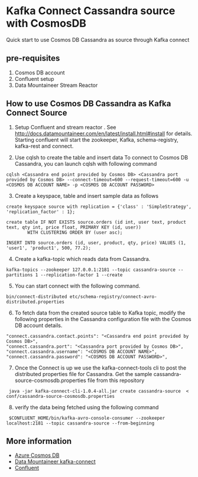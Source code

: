 # Kafka Connect Cassandra source with CosmosDB
Quick start to use Cosmos DB Cassandra as source through Kafka connect

## pre-requisites
1. Cosmos DB account
2. Confluent setup
3. Data Mountaineer Stream Reactor

## How to use Cosmos DB Cassandra as Kafka Connect Source 

1. Setup Confluent and stream reactor . See http://docs.datamountaineer.com/en/latest/install.html#install for details. Starting confluent will start the zookeeper, Kafka, schema-registry, kafka-rest  and connect.

2. Use cqlsh to create the table and insert data
To connect to Cosmos DB Cassandra, you can launch cqlsh with following command

```
cqlsh <Cassandra end point provided by Cosmos DB> <Cassandra port provided by Cosmos DB> --connect-timeout=600 --request-timeout=600 -u <COSMOS DB ACCOUNT NAME> -p <COSMOS DB ACCOUNT PASSWORD>
```

3. Create a keyspace, table and insert sample data as follows

```
create keyspace source with replication = {'class' : 'SimpleStrategy', 'replication_factor' : 1};
        
create table IF NOT EXISTS source.orders (id int, user text, product text, qty int, price float, PRIMARY KEY (id, user))
        WITH CLUSTERING ORDER BY (user asc);
        
INSERT INTO source.orders (id, user, product, qty, price) VALUES (1, 'user1', 'product1', 500, 77.2);
```

4. Create a kafka-topic which reads data from Cassandra.
```
kafka-topics --zookeeper 127.0.0.1:2181 --topic cassandra-source --partitions 1 --replication-factor 1 --create
```

5. You can start connect with the following command.
```
bin/connect-distributed etc/schema-registry/connect-avro-distributed.properties
```

6. To fetch data from the created source table to Kafka topic, modify the following properties in the Cassandra configuration file with the Cosmos DB account details.

```
"connect.cassandra.contact.points": "<Cassandra end point provided by Cosmos DB>",
"connect.cassandra.port": "<Cassandra port provided by Cosmos DB>",
"connect.cassandra.username": "<COSMOS DB ACCOUNT NAME>",
"connect.cassandra.password": "<COSMOS DB ACCOUNT PASSWORD>",
```

7. Once the Connect is up we use the kafka-connect-tools cli to post the distributed properties file for Cassandra.
Get the sample cassandra-source-cosmosdb.properties file from this repository
```
 java -jar kafka-connect-cli-1.0.4-all.jar create cassandra-source  < conf/cassandra-source-cosmosdb.properties
```

8. verify the data being fetched using the following command
```
 $CONFLUENT_HOME/bin/kafka-avro-console-consumer --zookeeper localhost:2181 --topic cassandra-source --from-beginning
```

## More information

- [Azure Cosmos DB](https://docs.microsoft.com/azure/cosmos-db/introduction)
- [Data Mountaineer kafka-connect](http://docs.datamountaineer.com/en/latest/cassandra-source.html)
- [Confluent](https://www.confluent.io/blog/kafka-connect-cassandra-sink-the-perfect-match/)

